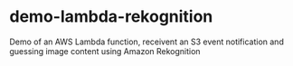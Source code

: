 # demo-lambda-rekognition
Demo of an AWS Lambda function, receivent an S3 event notification and guessing image content using Amazon Rekognition
